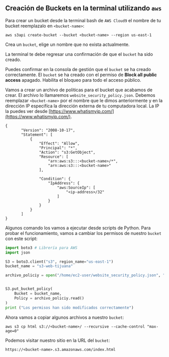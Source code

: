 
## Creación de Buckets en la terminal utilizando `aws`

Para crear un bucket desde la terminal bash de `AWS Cloud9`
el nombre de tu bucket reemplazalo en `<bucket-name>`:

```
aws s3api create-bucket --bucket <bucket-name> --region us-east-1
```

Crea un `bucket`, elige un nombre que no exista actualmente.

La terminal te debe regresar una confirmación de que el `bucket` ha sido creado.

Puedes confirmar en la consola de gestión que el `bucket` se ha creado correctamente.
El `bucket` se ha creado con el permiso de **Block all public access** apagado. 
Habilita el bloqueo para todo el acceso público.

Vamos a crear un archivo de politicas para el bucket que acabamos de crear. El 
archivo lo llamaremos `website_security_policy.json`. Debemos reemplazar 
`<bucket-name>` por el nombre que le dimos anteriormente y en la dirección IP especifíca la dirección externa 
de tu computadora local. La IP la puedes ver desde  [https://www.whatismyip.com/](https://www.whatismyip.com/).

```
{
       "Version": "2008-10-17",
       "Statement": [
           {
               "Effect": "Allow",
               "Principal": "*",
               "Action": "s3:GetObject",
               "Resource": [
                   "arn:aws:s3:::<bucket-name>/*",
                   "arn:aws:s3:::<bucket-name>"
               ],

               "Condition": {
                   "IpAddress": {
                       "aws:SourceIp": [
                           "<ip-address>/32"
                       ]
                   }
               }
           }
       ]
}
```

Algunos comando los vamos a ejecutar desde scripts de Python. Para probar el funcionamiento,
vamos a cambiar los permisos de nuestro `bucket` con este script:

```python
import boto3 # Librería para AWS
import json

S3 = boto3.client("s3", region_name="us-east-1")
bucket_name = "s3-web-tijuana"

archivo_policiy = open("/home/ec2-user/website_security_policy.json", "r")


S3.put_bucket_policy(
    Bucket = bucket_name,
    Policy = archivo_policiy.read()
)
print ("Los permisos han sido modificados correctamente")
```

Ahora vamos a copiar algunos archivos a nuestro `bucket`:

```
aws s3 cp html s3://<bucket-name>/ --recursive --cache-control "max-age=0"
```

Podemos visitar nuestro sitio en la URL del `bucket`:

```
https://<bucket-name>.s3.amazonaws.com/index.html
```
